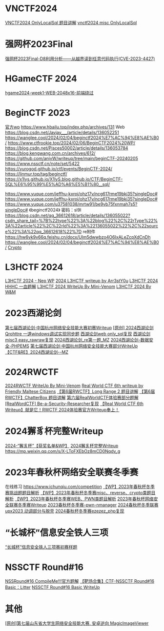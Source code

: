# VNCTF2024
[VNCTF2024 OnlyLocalSql 题目讲解](https://www.bilibili.com/video/BV1oW421P7gg/)
[vnctf2024 misc OnlyLocalSql](https://www.bilibili.com/video/BV1Qv42167fd/)

# 强网杯2023Final
[强网杯2023Final-D8利用分析——从越界读到任意代码执行(CVE-2023-4427)](https://mp.weixin.qq.com/s/SYllomQtowGVCAxaQDC1Vg)

# HGameCTF 2024
[hgame2024-week1-WEB-2048x16-前端绕过](https://mp.weixin.qq.com/s/VRBQJHbtkJm4J8hEKfQS_w)

# BeginCTF 2023
[官方wp](https://hjug69b9j6.feishu.cn/docx/V02Rd3MyWoRPVxxTTCOcLutNnqe)
https://www.hbailu.top/index.php/archives/131
Web https://blog.csdn.net/Jayjay___/article/details/136052251
https://wanglee.cool/2024/02/04/beginctf2024%E7%AC%94%E8%AE%B0/
https://www.ctfrookie.top/2024/02/06/BeginCTF2024%20WP/
https://blog.csdn.net/Pisces50002/article/details/136053784
https://blog.kengwang.com.cn/archives/612/
https://github.com/anjvW/writeup/tree/main/beginCTF-20240205
https://www.nssctf.cn/note/set/5422
https://yurogod.github.io/ctf/events/BeginCTF-2024/
https://linmur.top/tag/beginctf/
https://x1lys.github.io/X1lyS.blog.github.io/CTF/BeginCTF-SQL%E6%95%99%E5%AD%A6%E5%B1%80__sql/

https://www.yuque.com/jeffhu-kxroj/ohz17v/ncg617rme19bki35?singleDoc#
https://www.yuque.com/jeffhu-kxroj/ohz17v/ncg617rme19bki35?singleDoc#
https://www.yuque.com/u37581038/mrtw91/be9vb75fxnmah7s5?singleDoc# 《beginctf2024》 密码：sl9l
https://blog.csdn.net/qq_36612618/article/details/136055022?csdn_share_tail=%7B%22type%22%3A%22blog%22%2C%22rType%22%3A%22article%22%2C%22rId%22%3A%22136055022%22%2C%22source%22%3A%22qq_36612618%22%7D
re附件 https://hw6vk9v66q.feishu.cn/docx/UIm5dwwbzo4O6IxALeZcpXdCnDh
https://wanglee.cool/2024/02/04/beginctf2024%E7%AC%94%E8%AE%B0/
[Crypto](https://blog.csdn.net/weixin_52640415/article/details/136062461)

# L3HCTF 2024

[L3HCTF 2024 - Nep WP](https://mp.weixin.qq.com/s/KHeSnJMUXAc_fV8Jpvg3uA)
[2024 L3HCTF writeup by Arr3stY0u](https://mp.weixin.qq.com/s/f_jjL34MEaXKaNjAhqZ6YA)
[L3HCTF 2024 HHHC 一血题解](https://mp.weixin.qq.com/s/1kJQCBgJTumTpCz4AziP_w)
[L3HCTF 2024 WriteUp By Mini-Venom](https://mp.weixin.qq.com/s/K-dU5SQyobqO7X9W5Rr6vg)
[L3HCTF 2024 By W&M](https://mp.weixin.qq.com/s/hv20rUrVNZuoMiGd6tbNPg)

# 2023西湖论剑
[第七届西湖论剑·中国杭州网络安全技能大赛初赛Writeup](https://mp.weixin.qq.com/s/wQVKVlB9HfIHyk3fnvtJbg)
[[原创] 2024西湖论剑 Qrohttre 一道windows调试实现同步题](https://bbs.kanxue.com/thread-280418.htm) 
[西湖论剑web only_sql复现](https://www.bilibili.com/video/BV1rZ421z7qU/) 
[西湖论剑misc3 easy_rawraw复现](https://www.bilibili.com/video/BV1M642137mk/) 
[2024西湖论剑_re第一题_MZ](https://www.bilibili.com/video/BV1x7421T7cQ/) 
[2024西湖论剑-数据安全-PHPEMS](https://mp.weixin.qq.com/s/P7akQHPp4saCl16E0Kw4tA)
[第七届西湖论剑·中国杭州网络安全技能大赛部分WriteUp](https://mp.weixin.qq.com/s/clU_jNk1N2P3TFcnGnt3aA)
[【CTF&RE】2024西湖论剑--MZ](https://www.bilibili.com/video/BV1JC411z7WL/)

# 2024RWCTF
[2024RWCTF WriteUp By Mini-Venom](https://mp.weixin.qq.com/s/XV8pIDvjXYFlS9F1k02UIQ)
[Real World CTF 6th writeup by Friendly Maltese Citizens](https://mp.weixin.qq.com/s/LSEBQd4prYSsNNqSqrudng)
[【第6届RWCTF】Long Range 2 题目讲解](https://www.bilibili.com/video/BV1dT4m1S7D1/) 
[【第6届RWCTF】ChatterBox 题目讲解](https://www.bilibili.com/video/BV1t7421K7rB/) 
[第六届RealWorldCTF体验赛部分题解](https://mp.weixin.qq.com/s/uXVWWPMhrg9g-A9W32J3nw)
[[RealWordCTF] Be-a-Security-Researcher复现](https://www.bilibili.com/video/BV1HF4m1u7ss/)
[【Real World CTF 6th Writeup】就是它！RWCTF 2024体验赛官方Writeup奉上！](https://mp.weixin.qq.com/s/8Lb3WBIxLK6djzPzsfSdMQ)

# 2024獬豸杯完整Writeup
[2024-“獬豸杯”【获奖名单&WP】](https://mp.weixin.qq.com/s/fi_rNO0jQCAmlkdEXgBt-Q)
[2024獬豸杯完整Writeup](https://blog.csdn.net/jyttttttt/article/details/135893820)
https://mp.weixin.qq.com/s/X-LToFXEbOz8mCD0Nqdv_g

# 2023年春秋杯网络安全联赛冬季赛
在线练习  https://www.ichunqiu.com/competition
[【WP】2023年春秋杯冬季赛挑战题题目解析](https://mp.weixin.qq.com/s/yQB-qIALwKfSB7etAj2GdA)
[【WP】2023年春秋杯冬季赛misc、reverse、crypto类题目解析](https://mp.weixin.qq.com/s/s4BP6GkZRkqoQL4Kv3jXgw)
[【WP】2023年春秋杯冬季赛WEB、PWN类题目解析](https://mp.weixin.qq.com/s/BBc-HCET6W91-tpVSs4PxQ)
[2023年春秋杯网络安全联赛冬季赛Writeup](https://mp.weixin.qq.com/s/o9hHsqryVgcommIBmynGWA)
[2023春秋杯冬季赛-pwn-nmanager](https://www.bilibili.com/video/BV1iZ4y1J7qo/)
[2024春秋杯冬季联赛upx2023 动调部分与脱壳](https://www.bilibili.com/video/BV18w411j7ku/)
[2024春秋杯冬季赛ezezez_php复现](https://www.bilibili.com/video/BV1Qe411E75F/)

# “长城杯”信息安全铁人三项
[“长城杯”信息安全铁人三项赛初赛样题](https://mp.weixin.qq.com/s/eXzQxfeNdvhhklG8zkQDNQ)


# NSSCTF Round#16
[NSSRound#16 CompileMe!!!官方题解](https://mp.weixin.qq.com/s/jSVP6cLURabg76cswWf1bw)
[【靶场合集】CTF-NSSCTF Round#16 Basic：Litter](https://mp.weixin.qq.com/s/vSK2FVAfRGiklRYp8YmUQA)
[NSSCTF Round#16 Basic WriteUp](https://mp.weixin.qq.com/s/-r9phZ7og-VMjF1OxiUzJg)


# 其他
[[原创]第七届山东省大学生网络安全技能大赛. 安卓逆向 MagicImageViewer ](https://bbs.kanxue.com/thread-280119.htm) 

